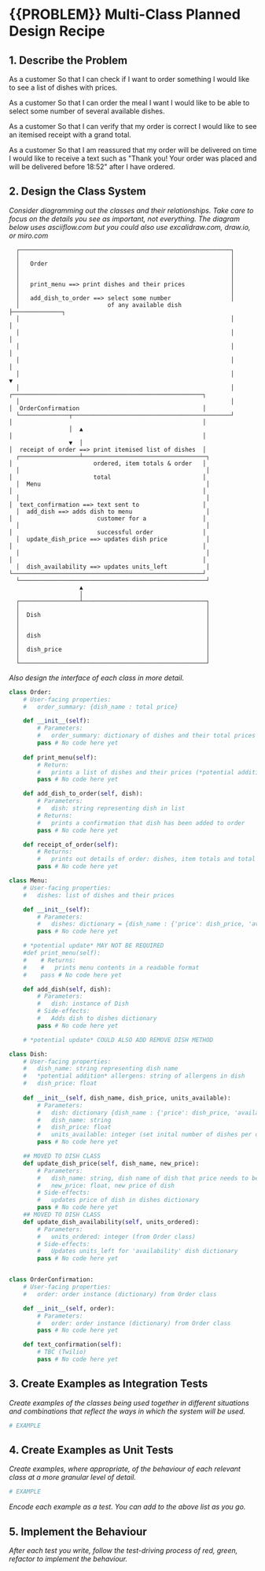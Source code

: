 # {{PROBLEM}} Multi-Class Planned Design Recipe

## 1. Describe the Problem

As a customer
So that I can check if I want to order something
I would like to see a list of dishes with prices.

As a customer
So that I can order the meal I want
I would like to be able to select some number of several available dishes.

As a customer
So that I can verify that my order is correct
I would like to see an itemised receipt with a grand total.

As a customer
So that I am reassured that my order will be delivered on time
I would like to receive a text such as "Thank you! Your order was placed and will be delivered before 18:52" after I have ordered.


## 2. Design the Class System

_Consider diagramming out the classes and their relationships. Take care to
focus on the details you see as important, not everything. The diagram below
uses asciiflow.com but you could also use excalidraw.com, draw.io, or miro.com_

```
  ┌────────────────────────────────────────────────────────────┐
  │                                                            │
  │   Order                                                    │
  │                                                            │
  │                                                            │
  │   print_menu ==> print dishes and their prices             │
  │                                                            │
  │   add_dish_to_order ==> select some number                 │
  │                         of any available dish              ├──────────────┐
  │                                                            │              │
  │                                                            │              │
  │                                                            │              │
  │                                                            │              │ 
  │                                                            │              ▼
  │                                                            │      ┌──────────────────────────────────────────────────────┐
  │                                                            │      │  OrderConfirmation                                   │
  └──────────────┬─────────────────────────────────────────────┘      │                                                      │
                 │  ▲                                                 │                                                      │
                 ▼  │                                                 │  receipt of order ==> print itemised list of dishes  │
  ┌─────────────────┴───────────────────────────────────┐             │                       ordered, item totals & order   │
  │                                                     │             │                       total                          │
  │  Menu                                               │             │                                                      │
  │                                                     │             │  text_confirmation ==> text sent to                  │
  │  add_dish ==> adds dish to menu                     │             │                        customer for a                │
  │                                                     │             │                        successful order              │
  │  update_dish_price ==> updates dish price           │             │                                                      │
  │                                                     │             │                                                      │
  │  dish_availability ==> updates units_left           │             └──────────────────────────────────────────────────────┘
  └─────────────────────────────────────────────────────┘      
                    ▲                                                 
                    │                                                
  ┌─────────────────┴───────────────────────────────────┐             
  │                                                     │             
  │  Dish                                               │            
  │                                                     │             
  │                                                     │             
  │  dish                                               │             
  │                                                     │             
  │  dish_price                                         │             
  │                                                     │             
  └─────────────────────────────────────────────────────┘

```

_Also design the interface of each class in more detail._

```python
class Order:
    # User-facing properties:
    #   order_summary: {dish_name : total price}

    def __init__(self):
        # Parameters:
        #   order_summary: dictionary of dishes and their total prices for the order
        pass # No code here yet
    
    def print_menu(self):
        # Return:
        #   prints a list of dishes and their prices (*potential addition* only available dishes)
        pass # No code here yet

    def add_dish_to_order(self, dish):
        # Parameters:
        #   dish: string representing dish in list
        # Returns:
        #   prints a confirmation that dish has been added to order
        pass # No code here yet

    def receipt_of_order(self):
        # Returns:
        #   prints out details of order: dishes, item totals and total order price
        pass # No code here yet

class Menu:
    # User-facing properties:
    #   dishes: list of dishes and their prices

    def __init__(self):
        # Parameters:
        #   dishes: dictionary = {dish_name : {'price': dish_price, 'availability': units_left}}
        pass # No code here yet

    # *potential update* MAY NOT BE REQUIRED
    #def print_menu(self):
    #    # Returns:
    #    #   prints menu contents in a readable format
    #    pass # No code here yet

    def add_dish(self, dish):
        # Parameters:
        #   dish: instance of Dish
        # Side-effects:
        #   Adds dish to dishes dictionary
        pass # No code here yet

    # *potential update* COULD ALSO ADD REMOVE DISH METHOD

class Dish:
    # User-facing properties:
    #   dish_name: string representing dish name
    #   *potential addition* allergens: string of allergens in dish
    #   dish_price: float
    
    def __init__(self, dish_name, dish_price, units_available):
        # Parameters:
        #   dish: dictionary {dish_name : {'price': dish_price, 'availability': units_left}}
        #   dish_name: string
        #   dish_price: float
        #   units_available: integer (set inital number of dishes per day)
        pass # No code here yet

    ## MOVED TO DISH CLASS
    def update_dish_price(self, dish_name, new_price):
        # Parameters:
        #   dish_name: string, dish name of dish that price needs to be updated
        #   new_price: float, new price of dish
        # Side-effects:
        #   updates price of dish in dishes dictionary
        pass # No code here yet
    ## MOVED TO DISH CLASS
    def update_dish_availability(self, units_ordered):
        # Parameters:
        #   units_ordered: integer (from Order class)
        # Side-effects:
        #   Updates units_left for 'availability' dish dictionary
        pass # No code here yet


class OrderConfirmation:
    # User-facing properties:
    #   order: order instance (dictionary) from Order class

    def __init__(self, order):
        # Parameters:
        #   order: order instance (dictionary) from Order class
        pass # No code here yet

    def text_confirmation(self):
        # TBC (Twilio)
        pass # No code here yet
```

## 3. Create Examples as Integration Tests

_Create examples of the classes being used together in different situations and
combinations that reflect the ways in which the system will be used._

```python
# EXAMPLE


```



## 4. Create Examples as Unit Tests

_Create examples, where appropriate, of the behaviour of each relevant class at
a more granular level of detail._

```python
# EXAMPLE


```


_Encode each example as a test. You can add to the above list as you go._

## 5. Implement the Behaviour

_After each test you write, follow the test-driving process of red, green,
refactor to implement the behaviour._
